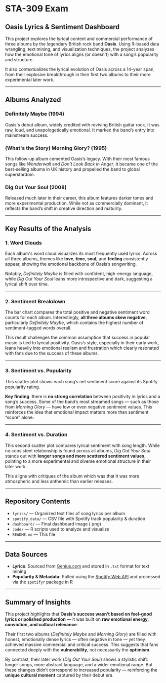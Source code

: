 
# STA-309 Exam  
## **Oasis Lyrics & Sentiment Dashboard**

This project explores the lyrical content and commercial performance of three albums by the legendary British rock band **Oasis**. Using R-based data wrangling, text mining, and visualization techniques, the project analyzes how the emotional tone of lyrics aligns (or doesn't) with a song’s popularity and structure.

It also contextualizes the lyrical evolution of Oasis across a 14-year span, from their explosive breakthrough in their first two albums to their more experimental later work.

---

## **Albums Analyzed**

### **Definitely Maybe (1994)**  
Oasis's debut album, widely credited with reviving British guitar rock. It was raw, loud, and unapologetically emotional. It marked the band’s entry into mainstream success.

### **(What's the Story) Morning Glory? (1995)**  
This follow-up album cemented Oasis’s legacy. With their most famous songs like *Wonderwall* and *Don’t Look Back in Anger*, it became one of the best-selling albums in UK history and propelled the band to global superstardom.

### **Dig Out Your Soul (2008)**  
Released much later in their career, this album features darker tones and more experimental production. While not as commercially dominant, it reflects the band’s shift in creative direction and maturity.

---

## **Key Results of the Analysis**

### 1. **Word Clouds**  
Each album's word cloud visualizes its most frequently used lyrics. Across all three albums, themes like **love**, **time**, **soul**, and **feeling** consistently appear, showing the emotional backbone of Oasis’s songwriting.

Notably, *Definitely Maybe* is filled with confident, high-energy language, while *Dig Out Your Soul* leans more introspective and dark, suggesting a lyrical shift over time.

---

### 2. **Sentiment Breakdown**  
The bar chart compares the total positive and negative sentiment word counts for each album. Interestingly, **all three albums skew negative**, particularly *Definitely Maybe*, which contains the highest number of sentiment-tagged words overall.

This result challenges the common assumption that success in popular music is tied to lyrical positivity. Oasis’s style, especially in their early work, leans heavily into emotional realism and frustration which clearly resonated with fans due to the success of these albums.

---

### 3. **Sentiment vs. Popularity**  
This scatter plot shows each song’s net sentiment score against its Spotify popularity rating.

**Key finding**: there is **no strong correlation** between positivity in lyrics and a song’s success. Some of the band’s most streamed songs — such as those from *Morning Glory* — have low or even negative sentiment values. This reinforces the idea that emotional impact matters more than sentiment “score” alone.

---

### 4. **Sentiment vs. Duration**  
This second scatter plot compares lyrical sentiment with song length. While no consistent relationship is found across all albums, *Dig Out Your Soul* stands out with **longer songs and more scattered sentiment values**, pointing to a more experimental and diverse emotional structure in their later work.

This aligns with critiques of the album which was that it was more atmospheric and less anthemic than earlier releases.

---

## **Repository Contents**

- `lyrics/` — Organized text files of song lyrics per album  
- `spotify_data/` — CSV file with Spotify track popularity & duration  
- `dashboard/` — Final dashboard image (.png)  
- `code/` — R scripts used to analyze and visualize  
- `README.md` — This file  

---

## **Data Sources**

- **Lyrics**: Sourced from [Genius.com](https://genius.com) and stored in `.txt` format for text mining  
- **Popularity & Metadata**: Pulled using the [Spotify Web API](https://developer.spotify.com) and processed via the `spotifyr` package in R

---

## **Summary of Insights**

This project highlights that **Oasis’s success wasn’t based on feel-good lyrics or polished production** — it was built on **raw emotional energy, conviction, and cultural relevance**.

Their first two albums (*Definitely Maybe* and *Morning Glory*) are filled with honest, emotionally dense lyrics — often negative in tone — yet they achieved massive commercial and critical success. This suggests that fans connected deeply with the **vulnerability**, not necessarily the **optimism**.

By contrast, their later work (*Dig Out Your Soul*) shows a stylistic shift: longer songs, more abstract language, and a wider emotional range. But these changes didn’t correspond to increased popularity — reinforcing the **unique cultural moment** captured by their debut era.

